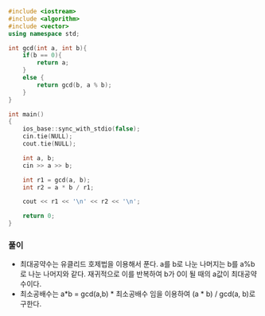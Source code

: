 ```cpp
#include <iostream>
#include <algorithm>
#include <vector>
using namespace std;

int gcd(int a, int b){
    if(b == 0){
        return a;
    }
    else {
        return gcd(b, a % b);
    }
}

int main()
{
    ios_base::sync_with_stdio(false);
    cin.tie(NULL);
    cout.tie(NULL);

    int a, b;
    cin >> a >> b;

    int r1 = gcd(a, b);
    int r2 = a * b / r1;

    cout << r1 << '\n' << r2 << '\n';

    return 0;
}
```

### 풀이
- 최대공약수는 유클리드 호제법을 이용해서 푼다. a를 b로 나눈 나머지는 b를 a%b로 나눈 나머지와 같다. 재귀적으로 이를 반복하여 b가 0이 될 때의 a값이 최대공약수이다.
- 최소공배수는 a*b = gcd(a,b) * 최소공배수 임을 이용하여 (a * b) / gcd(a, b)로 구한다.